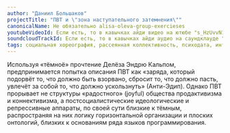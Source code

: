 ```yaml
---
author: "Даниил Большаков"
projectTitle: "ПВТ и \"зона наступательного затемнения\""
canonicalName: Не обязательно alisa-oleva-group-exercieses
youtubeVideoId: Если есть, то в кавычках айди видео на ютюбе "s_HzUvvN1Ns"
soundcloudTrackId: Если есть, то в кавычках айди аудио на саундклауде "353915180"
tags: социальная хореография, рассеянная коллективность, психодата, интимные интерфейсы, аномалии коридоров, путь стоп, спортивный интерес
---
```

Используя «тёмноё» прочтение Делёза Эндрю Кальпом, предпринимается попытка описания ПВТ как  «заряда, который подорвёт то, что должно быть взорвано, сбросит то, что должно пасть, увлечёт за собой то, что должно ускользнуть» (Анти-Эдип). Однако ПВТ прорывает не структуры «радостного» (joyful) общества продактивизма и коннективизма, а постсоциалистические идеологические и репрессивные аппараты, по своей сути близкие к тёмным, распространяя на них логику горизонтальной организации и плоских онтологий, близких к основаниям ряда языков программирования. 
